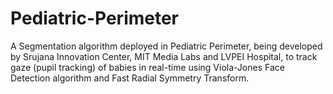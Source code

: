 # Pediatric-Perimeter
A Segmentation algorithm deployed in Pediatric Perimeter, being developed by Srujana Innovation Center, MIT Media Labs and LVPEI Hospital, to track gaze (pupil tracking) of babies in real-time using Viola-Jones Face Detection algorithm and Fast Radial Symmetry Transform.
